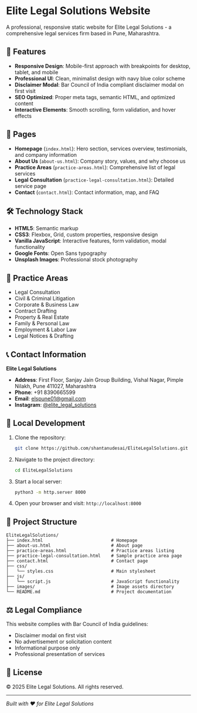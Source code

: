 # Elite Legal Solutions Website

A professional, responsive static website for Elite Legal Solutions - a comprehensive legal services firm based in Pune, Maharashtra.

## 🌟 Features

- **Responsive Design**: Mobile-first approach with breakpoints for desktop, tablet, and mobile
- **Professional UI**: Clean, minimalist design with navy blue color scheme
- **Disclaimer Modal**: Bar Council of India compliant disclaimer modal on first visit
- **SEO Optimized**: Proper meta tags, semantic HTML, and optimized content
- **Interactive Elements**: Smooth scrolling, form validation, and hover effects

## 📄 Pages

- **Homepage** (`index.html`): Hero section, services overview, testimonials, and company information
- **About Us** (`about-us.html`): Company story, values, and why choose us
- **Practice Areas** (`practice-areas.html`): Comprehensive list of legal services
- **Legal Consultation** (`practice-legal-consultation.html`): Detailed service page
- **Contact** (`contact.html`): Contact information, map, and FAQ

## 🛠️ Technology Stack

- **HTML5**: Semantic markup
- **CSS3**: Flexbox, Grid, custom properties, responsive design
- **Vanilla JavaScript**: Interactive features, form validation, modal functionality
- **Google Fonts**: Open Sans typography
- **Unsplash Images**: Professional stock photography

## 📱 Practice Areas

- Legal Consultation
- Civil & Criminal Litigation
- Corporate & Business Law
- Contract Drafting
- Property & Real Estate
- Family & Personal Law
- Employment & Labor Law
- Legal Notices & Drafting

## 📞 Contact Information

**Elite Legal Solutions**
- **Address**: First Floor, Sanjay Jain Group Building, Vishal Nagar, Pimple Nilakh, Pune 411027, Maharashtra
- **Phone**: +91 8390665599
- **Email**: elspune01@gmail.com
- **Instagram**: [@elite_legal_solutions](https://www.instagram.com/elite_legal_solutions/)

## 🚀 Local Development

1. Clone the repository:
   ```bash
   git clone https://github.com/shantanudesai/EliteLegalSolutions.git
   ```

2. Navigate to the project directory:
   ```bash
   cd EliteLegalSolutions
   ```

3. Start a local server:
   ```bash
   python3 -m http.server 8000
   ```

4. Open your browser and visit: `http://localhost:8000`

## 📁 Project Structure

```
EliteLegalSolutions/
├── index.html                          # Homepage
├── about-us.html                       # About page
├── practice-areas.html                 # Practice areas listing
├── practice-legal-consultation.html    # Sample practice area page
├── contact.html                        # Contact page
├── css/
│   └── styles.css                      # Main stylesheet
├── js/
│   └── script.js                       # JavaScript functionality
├── images/                             # Image assets directory
└── README.md                           # Project documentation
```

## ⚖️ Legal Compliance

This website complies with Bar Council of India guidelines:
- Disclaimer modal on first visit
- No advertisement or solicitation content
- Informational purpose only
- Professional presentation of services

## 📝 License

© 2025 Elite Legal Solutions. All rights reserved.

---

*Built with ❤️ for Elite Legal Solutions*
